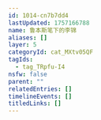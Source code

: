 ```yaml
---
id: 1014-cn7b7dd4
lastUpdated: 1757166788
name: 鲁本斯笔下的李锦
aliases: []
layer: 5
categoryId: cat_MXtv05QF
tagIds:
  - tag_TRpfu-I4
nsfw: false
parent: ""
relatedEntries: []
timelineEvents: []
titledLinks: []
---
```


